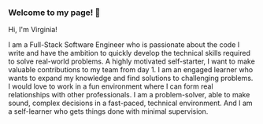 ### Welcome to my page! 👋

Hi, I'm Virginia!

I am a Full-Stack Software Engineer who is passionate about the code I write and have the ambition to quickly develop the technical skills required to solve real-world problems.  A highly motivated self-starter, I want to make valuable contributions to my team from day 1.  I am an engaged learner who wants to expand my knowledge and find solutions to challenging problems.  I would love to work in a fun environment where I can form real relationships with other professionals.  I am a problem-solver, able to make sound, complex decisions in a fast-paced, technical environment.  And I am a self-learner who gets things done with minimal supervision.
